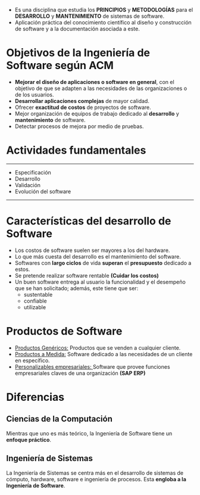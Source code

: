 - Es una disciplina que estudia los **PRINCIPIOS** y **METODOLOGÍAS** para el **DESARROLLO** y **MANTENIMIENTO** de sistemas de software.
- Aplicación práctica del conocimiento científico al diseño y construcción de software y a la documentación asociada a este.

# Objetivos de la Ingeniería de Software según ACM
- **Mejorar el diseño de aplicaciones o software en general**, con el objetivo de que se adapten a las necesidades de las organizaciones o de los usuarios.
- **Desarrollar aplicaciones complejas** de mayor calidad.
- Ofrecer **exactitud de costos** de proyectos de software.
- Mejor organización de equipos de trabajo dedicado al **desarrollo** y **mantenimiento** de software.
- Detectar procesos de mejora por medio de pruebas.

# Actividades fundamentales 
___
- Especificación
- Desarrollo
- Validación
- Evolución del software
___
# Características del desarrollo de Software
- Los costos de software suelen ser mayores a los del hardware.
- Lo que más cuesta del desarrollo es el mantenimiento del software.
- Softwares con **largo ciclos** de vida **superan** el **presupuesto** dedicado a estos.
- Se pretende realizar software rentable **(Cuidar los costos)**
- Un buen software entrega al usuario la funcionalidad y el desempeño que se han solicitado; además, este tiene que ser:
	- sustentable
	- confiable 
	- utilizable
# Productos de Software
- [Productos Genéricos:]() Productos que se venden a cualquier cliente.
- [Productos a Medida:]() Software dedicado a las necesidades de un cliente en específico.
- [Personalizables empresariales: ]()Software que provee funciones empresariales claves de una organización **(SAP ERP)**

# Diferencias
## Ciencias de la Computación
Mientras que uno es más teórico, la Ingeniería de Software tiene un  **enfoque práctico**.
## Ingeniería de Sistemas
La Ingeniería de Sistemas se centra más en el desarrollo de sistemas de cómputo, hardware, software e ingeniería de procesos. Esta **engloba a la Ingeniería de Software**.



